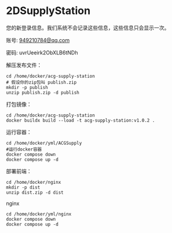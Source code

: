 # 2DSupplyStation

您的新登录信息。我们系统不会记录这些信息，这些信息只会显示一次。

账号: 949210784@qq.com

密码: uvrUeeirk2ObXLB6tNDh

解压发布文件：

```shell
cd /home/docker/acg-supply-station
# 假设你的zip包叫 publish.zip
mkdir -p publish
unzip publish.zip -d publish
```

打包镜像：

```shell
cd /home/docker/acg-supply-station
docker buildx build --load -t acg-supply-station:v1.0.2 .
```

运行容器：

```shell
cd /home/docker/yml/ACGSupply
#运行docker容器
docker compose down
docker compose up -d
```

部署前端：

```shell
cd /home/docker/nginx
mkdir -p dist
unzip dist.zip -d dist
```

nginx

```shell
cd /home/docker/yml/nginx
docker compose down
docker compose up -d
```

